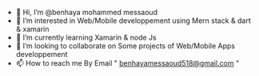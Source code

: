 - 👋 Hi, I’m @benhaya mohammed messaoud
- 👀 I’m interested in Web/Mobile developpement using Mern stack & dart & xamarin
- 🌱 I’m currently learning Xamarin & node Js 
- 💞️ I’m looking to collaborate on Some projects of Web/Mobile Apps developpement
- 📫 How to reach me By Email " benhayamessaoud518@gmail.com "

<!---
benhayamohammedmessaoud5/benhayamohammedmessaoud5 is a ✨ special ✨ repository because its `README.md` (this file) appears on your GitHub profile.
You can click the Preview link to take a look at your changes.
--->
